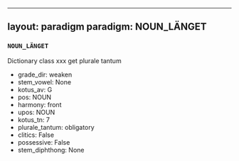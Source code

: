 
---
layout: paradigm
paradigm: NOUN_LÄNGET
---
### ` NOUN_LÄNGET `

Dictionary class xxx get plurale tantum
* grade_dir: weaken
* stem_vowel: None
* kotus_av: G
* pos: NOUN
* harmony: front
* upos: NOUN
* kotus_tn: 7
* plurale_tantum: obligatory
* clitics: False
* possessive: False
* stem_diphthong: None
